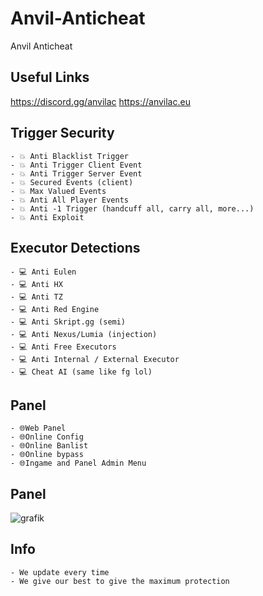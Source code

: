 # Anvil-Anticheat
Anvil Anticheat

## Useful Links
https://discord.gg/anvilac
https://anvilac.eu

## Trigger Security
```
- 💥 Anti Blacklist Trigger
- 💥 Anti Trigger Client Event
- 💥 Anti Trigger Server Event
- 💥 Secured Events (client)
- 💥 Max Valued Events
- 💥 Anti All Player Events
- 💥 Anti -1 Trigger (handcuff all, carry all, more...)
- 💥 Anti Exploit
```

## Executor Detections
```
- 💻 Anti Eulen
- 💻 Anti HX
- 💻 Anti TZ
- 💻 Anti Red Engine
- 💻 Anti Skript.gg (semi)
- 💻 Anti Nexus/Lumia (injection)
- 💻 Anti Free Executors
- 💻 Anti Internal / External Executor
- 💻 Cheat AI (same like fg lol)
```

## Panel
```
- 🌐Web Panel
- 🌐Online Config
- 🌐Online Banlist
- 🌐Online bypass
- 🌐Ingame and Panel Admin Menu
```

## Panel
![grafik](https://github.com/Jeromebro06/Anvil-Anticheat/assets/127216397/6d46341f-9ab9-4c58-98b0-33b346754d2b)

## Info
```
- We update every time
- We give our best to give the maximum protection
```
